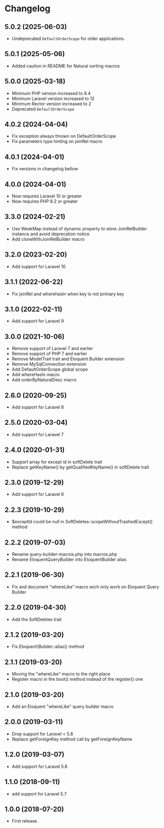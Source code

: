 Changelog
=========

5.0.2 (2025-06-03)
------------------

- Undeprecated `DefaultOrderScope` for older applications.

5.0.1 (2025-05-06)
------------------

- Added caution in README for Natural sorting macros

5.0.0 (2025-03-18)
------------------

- Minimum PHP version increased to 8.4
- Minimum Laravel version increased to 12
- Minimum Rector version increased to 2
- Deprecated `DefaultOrderScope`

4.0.2 (2024-04-04)
------------------

- Fix exception always thrown on DefaultOrderScope
- Fix parameters type hinting on joinRel macro

4.0.1 (2024-04-01)
------------------

- Fix versions in changelog bellow

4.0.0 (2024-04-01)
------------------

- Now requires Laravel 10 or greater
- Now requires PHP 8.2 or greater

3.3.0 (2024-02-21)
------------------

- Use WeakMap instead of dynamic property to store JoinRelBuilder instance and avoid deprecation notice
- Add cloneWithJoinRelBuilder macro

3.2.0 (2023-02-20)
------------------

- Add support for Laravel 10

3.1.1 (2022-06-22)
------------------

- Fix joinRel and wherehasIn when key is not primary key

3.1.0 (2022-02-11)
------------------

- Add support for Laravel 9

3.0.0 (2021-10-06)
------------------

- Remove support of Laravel 7 and earlier
- Remove support of PHP 7 and earlier
- Remove ModelTrait trait and Eloquent Builder extension
- Remove MySqlConnection extension
- Add DefaultOrderScope global scope
- Add whereHasIn macro
- Add orderByNaturalDesc macro

2.6.0 (2020-09-25)
------------------

- Add support for Laravel 8

2.5.0 (2020-03-04)
------------------

- Add support for Laravel 7

2.4.0 (2020-01-31)
------------------

- Support array for except id in softDelete trait
- Replace getKeyName() by getQualifiedKeyName() in softDelete trait

2.3.0 (2019-12-29)
------------------

- Add support for Laravel 6

2.2.3 (2019-10-29)
------------------

- $exceptId could be null in SoftDeletes::scopeWithoutTrashedExcept() method

2.2.2 (2019-07-03)
------------------

- Rename query-builder-macros.php into macros.php
- Rename EloquentQueryBuilder into EloquentBuilder alias

2.2.1 (2019-06-30)
------------------

- Fix and document "whereLike" macro wich only work on Eloquent Query Builder

2.2.0 (2019-04-30)
------------------

- Add the SoftDeletes trait

2.1.2 (2019-03-20)
------------------

- Fix Eloquent\Builder::alias() method

2.1.1 (2019-03-20)
------------------

- Moving the "whereLike" macro to the right place
- Register macro in the boot() method instead of the register() one

2.1.0 (2019-03-20)
------------------

- Add an Eloquent "whereLike" query builder macro

2.0.0 (2019-03-11)
------------------

- Drop support for Laravel < 5.8
- Replace getForeignKey method call by getForeignKeyName

1.2.0 (2019-03-07)
------------------

- Add support for Laravel 5.8

1.1.0 (2018-09-11)
------------------

- add support for Laravel 5.7

1.0.0 (2018-07-20)
------------------

- First release.
